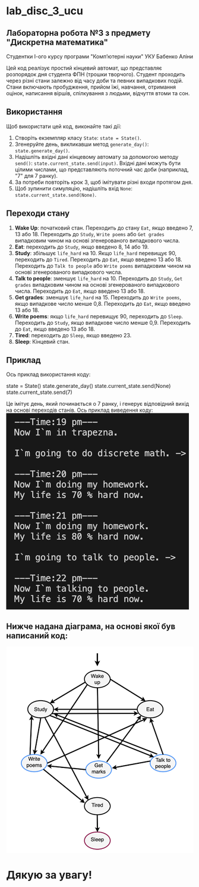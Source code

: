 # lab_disc_3_ucu
## Лабораторна робота №3 з предмету "Дискретна математика" 
Студентки І-ого курсу програми "Компʼютерні науки" УКУ Бабенко Аліни


Цей код реалізує простий кінцевий автомат, що представляє розпорядок дня студента ФПН (трошки творчого). Студент проходить через різні стани залежно від часу доби та певних випадкових подій. Стани включають пробудження, прийом їжі, навчання, отримання оцінок, написання віршів, спілкування з людьми, відчуття втоми та сон.

## Використання

Щоб використати цей код, виконайте такі дії:

1. Створіть екземпляр класу `State`: `state = State()`.
2. Згенеруйте день, викликавши метод `generate_day()`: `state.generate_day()`.
3. Надішліть вхідні дані кінцевому автомату за допомогою методу `send()`: `state.current_state.send(input)`. Вхідні дані можуть бути цілими числами, що представляють поточний час доби (наприклад, "7" для 7 ранку).
4. За потреби повторіть крок 3, щоб імітувати різні входи протягом дня.
5. Щоб зупинити симуляцію, надішліть вхід `None`: `state.current_state.send(None)`.

## Переходи стану

1. **Wake Up**: початковий стан. Переходить до стану `Eat`, якщо введено 7, 13 або 18. Переходить до `Study`, `Write poems` або `Get grades `випадковим чином на основі згенерованого випадкового числа.
2. **Eat**: переходить до `Study`, якщо введено 8, 14 або 19.
3. **Study**: збільшує `life_hard` на 10. Якщо `life_hard` перевищує 90, переходить до `Tired`. Переходить до `Eat`, якщо введено 13 або 18. Переходить до `Talk to people` або `Write poems` випадковим чином на основі згенерованого випадкового числа.
4. **Talk to people**: зменшує `life_hard` на 10. Переходить до `Study`, `Get grades` випадковим чином на основі згенерованого випадкового числа. Переходить до `Eat`, якщо введено 13 або 18.
5. **Get grades**: зменшує `life_hard` на 15. Переходить до `Write poems`, якщо випадкове число менше 0,8. Переходить до `Eat`, якщо введено 13 або 18.
6. **Write poems**: якщо `life_hard` перевищує 90, переходить до `Sleep`. Переходить до `Study`, якщо випадкове число менше 0,9. Переходить до `Eat`, якщо введено 13 або 18.
7. **Tired**: переходить до `Sleep`, якщо введено 23.
8. **Sleep**: Кінцевий стан.

## Приклад

Ось приклад використання коду:

state = State()
state.generate_day()
state.current_state.send(None)
state.current_state.send(7)

Це імітує день, який починається о 7 ранку, і генерує відповідний вихід на основі переходів станів. Ось приклад виведення коду:
![Зображення1](example.png)

## Нижче надана діаграма, на основі якої був написаний код:

![Зображення2](./diagram.png)

# Дякую за увагу!
